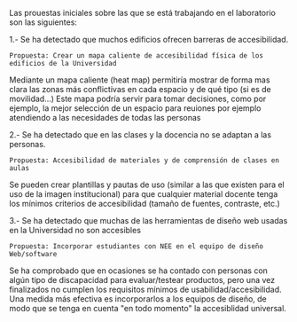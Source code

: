 

Las prouestas iniciales sobre las que se está trabajando en el laboratorio son las siguientes: 

1.- Se ha detectado que muchos edificios ofrecen barreras de accesibilidad. 
 
    Propuesta: Crear un mapa caliente de accesibilidad física de los edificios de la Universidad

Mediante un mapa caliente (heat map) permitiría mostrar de forma mas clara las zonas más conflictivas en cada espacio y de qué tipo (si es de movilidad...) Este mapa podría servir para tomar decisiones, como por ejemplo, la mejor selección de un espacio para reuiones por ejemplo atendiendo a las necesidades de todas las personas 


2.- Se ha detectado que en las clases y la docencia no se adaptan a las personas. 

 
    Propuesta: Accesibilidad de materiales y de comprensión de clases en aulas


Se pueden crear plantillas y pautas de uso (similar a las que existen para el uso de la imagen institucional) para que cualquier material docente tenga los mínimos criterios de accesibilidad (tamaño de fuentes, contraste, etc.) 


3.- Se ha detectado que muchas de las herramientas de diseño web usadas en la Universidad no son accesibles  

 
    Propuesta: Incorporar estudiantes con NEE en el equipo de diseño Web/software 

Se ha comprobado que en ocasiones se ha contado con personas con algún tipo de discapacidad para evaluar/testear productos, pero una vez finalizados no cumplen los requisitos mínimos de usabilidad/accesibilidad. Una medida más efectiva es incorporarlos a los equipos de diseño, de modo que se tenga en cuenta "en todo momento" la accesiblidad universal. 


